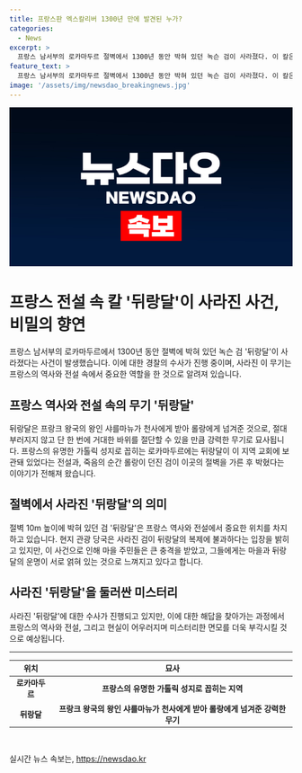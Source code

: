 ```yaml
---
title: 프랑스판 엑스칼리버 1300년 만에 발견된 누가?
categories:
  - News
excerpt: >
  프랑스 남서부의 로카마두르 절벽에서 1300년 동안 박혀 있던 녹슨 검이 사라졌다. 이 칼은 프랑스 전설 속 뒤랑달로 불리는데, 프랑스의 유명한 가톨릭 성지인 로카마두르에서 전설과 함께 전해지는데, 현지 관광 당국은 이 칼이 뒤랑달의 복제에 불과하다고 주장하고 있다. 이번 사건으로 마을 주민들은 큰 충격을 받았으며, 전설과 마을의 운명이 서로 얽혀 있다는 표현이 나왔다.
feature_text: >
  프랑스 남서부의 로카마두르 절벽에서 1300년 동안 박혀 있던 녹슨 검이 사라졌다. 이 칼은 프랑스 전설 속 뒤랑달로 불리는데, 프랑스의 유명한 가톨릭 성지인 로카마두르에서 전설과 함께 전해지는데, 현지 관광 당국은 이 칼이 뒤랑달의 복제에 불과하다고 주장하고 있다. 이번 사건으로 마을 주민들은 큰 충격을 받았으며, 전설과 마을의 운명이 서로 얽혀 있다는 표현이 나왔다.
image: '/assets/img/newsdao_breakingnews.jpg'
---
```


<p><img src="/assets/img/newsdao_breakingnews.jpg" alt="bookingtag 속보" /></p>

<h1 data-ke-size="size26"><b>프랑스 전설 속 칼 '뒤랑달'이 사라진 사건, 비밀의 향연</b></h1>

<p data-ke-size="size16">프랑스 남서부의 로카마두르에서 1300년 동안 절벽에 박혀 있던 녹슨 검 '뒤랑달'이 사라졌다는 사건이 발생했습니다. 이에 대한 경찰의 수사가 진행 중이며, 사라진 이 무기는 프랑스의 역사와 전설 속에서 중요한 역할을 한 것으로 알려져 있습니다.</p>

<h2 data-ke-size="size24"><b>프랑스 역사와 전설 속의 무기 '뒤랑달'</b></h2>

<p data-ke-size="size16">뒤랑달은 프랑크 왕국의 왕인 샤를마뉴가 천사에게 받아 롤랑에게 넘겨준 것으로, 절대 부러지지 않고 단 한 번에 거대한 바위를 절단할 수 있을 만큼 강력한 무기로 묘사됩니다. 프랑스의 유명한 가톨릭 성지로 꼽히는 로카마두르에는 뒤랑달이 이 지역 교회에 보관돼 있었다는 전설과, 죽음의 순간 롤랑이 던진 검이 이곳의 절벽을 가른 후 박혔다는 이야기가 전해져 왔습니다.</p>

<h2 data-ke-size="size24"><b>절벽에서 사라진 '뒤랑달'의 의미</b></h2>

<p data-ke-size="size16">절벽 10m 높이에 박혀 있던 검 '뒤랑달'은 프랑스 역사와 전설에서 중요한 위치를 차지하고 있습니다. 현지 관광 당국은 사라진 검이 뒤랑달의 복제에 불과하다는 입장을 밝히고 있지만, 이 사건으로 인해 마을 주민들은 큰 충격을 받았고, 그들에게는 마을과 뒤랑달의 운명이 서로 얽혀 있는 것으로 느껴지고 있다고 합니다.</p>

<h2 data-ke-size="size24"><b>사라진 '뒤랑달'을 둘러싼 미스터리</b></h2>

<p data-ke-size="size16">사라진 '뒤랑달'에 대한 수사가 진행되고 있지만, 이에 대한 해답을 찾아가는 과정에서 프랑스의 역사와 전설, 그리고 현실이 어우러지며 미스터리한 면모를 더욱 부각시킬 것으로 예상됩니다.</p>

<hr data-ke-size="size18">

<table>
<thead>
<tr>
<th style="text-align: center;">위치</th>
<th style="text-align: center;">묘사</th>
</tr>
</thead>
<tbody>
<tr>
<td style="text-align: center; height: 17px;"><b>로카마두르</b></td>
<td style="text-align: center; height: 17px;"><b>프랑스의 유명한 가톨릭 성지로 꼽히는 지역</b></td>
</tr>
<tr>
<td style="text-align: center; height: 17px;"><b>뒤랑달</b></td>
<td style="text-align: center; height: 17px;"><b>프랑크 왕국의 왕인 샤를마뉴가 천사에게 받아 롤랑에게 넘겨준 강력한 무기</b></td>
</tr>
</tbody>
</table>

<p data-ke-size="size16">&nbsp;</p>
실시간 뉴스 속보는, <a href="https://newsdao.kr" rel="dofollow">https://newsdao.kr</a>


